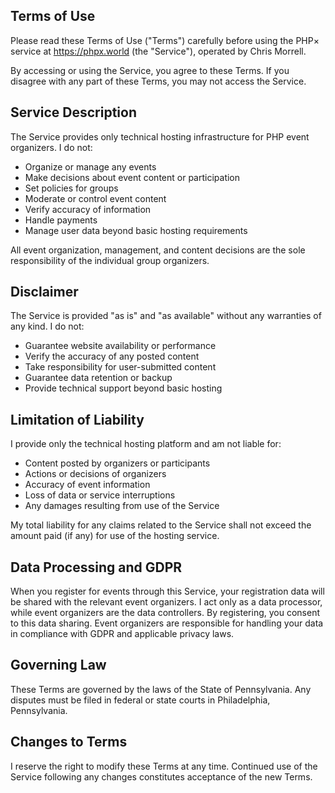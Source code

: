 ## Terms of Use

Please read these Terms of Use ("Terms") carefully before using the PHP×
service at https://phpx.world (the "Service"), operated by Chris Morrell.

By accessing or using the Service, you agree to these Terms. If you disagree
with any part of these Terms, you may not access the Service.

## Service Description

The Service provides only technical hosting infrastructure for PHP event
organizers. I do not:

- Organize or manage any events
- Make decisions about event content or participation
- Set policies for groups
- Moderate or control event content
- Verify accuracy of information
- Handle payments
- Manage user data beyond basic hosting requirements

All event organization, management, and content decisions are the sole
responsibility of the individual group organizers.

## Disclaimer

The Service is provided "as is" and "as available" without any warranties
of any kind. I do not:

- Guarantee website availability or performance
- Verify the accuracy of any posted content
- Take responsibility for user-submitted content
- Guarantee data retention or backup
- Provide technical support beyond basic hosting

## Limitation of Liability

I provide only the technical hosting platform and am not liable for:

- Content posted by organizers or participants
- Actions or decisions of organizers
- Accuracy of event information
- Loss of data or service interruptions
- Any damages resulting from use of the Service

My total liability for any claims related to the Service shall not exceed
the amount paid (if any) for use of the hosting service.

## Data Processing and GDPR

When you register for events through this Service, your registration data
will be shared with the relevant event organizers. I act only as a data
processor, while event organizers are the data controllers. By registering,
you consent to this data sharing. Event organizers are responsible for
handling your data in compliance with GDPR and applicable privacy laws.

## Governing Law

These Terms are governed by the laws of the State of Pennsylvania. Any
disputes must be filed in federal or state courts in Philadelphia, Pennsylvania.

## Changes to Terms

I reserve the right to modify these Terms at any time. Continued use of the
Service following any changes constitutes acceptance of the new Terms.
